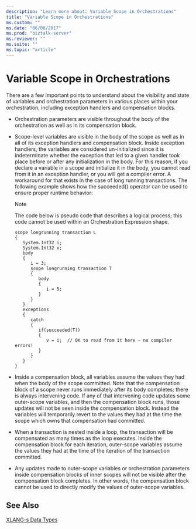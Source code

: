 ```yaml
---
description: "Learn more about: Variable Scope in Orchestrations"
title: "Variable Scope in Orchestrations"
ms.custom: ""
ms.date: "06/08/2017"
ms.prod: "biztalk-server"
ms.reviewer: ""
ms.suite: ""
ms.topic: "article"
---
```

# Variable Scope in Orchestrations
There are a few important points to understand about the visibility and state of variables and orchestration parameters in various places within your orchestration, including exception handlers and compensation blocks.  
  
-   Orchestration parameters are visible throughout the body of the orchestration as well as in its compensation block.  
  
-   Scope-level variables are visible in the body of the scope as well as in all of its exception handlers and compensation block. Inside exception handlers, the variables are considered un-initialized since it is indeterminate whether the exception that led to a given handler took place before or after any initialization in the body. For this reason, if you declare a variable in a scope and initialize it in the body, you cannot read from it in an exception handler, or you will get a compiler error. A workaround for that exists in the case of long running transactions. The following example shows how the succeeded() operator can be used to ensure proper runtime behavior:  
  
    > [!NOTE]
    >  The code below is pseudo code that describes a logical process; this code cannot be used within an Orchestration Expression shape.  
  
    ```  
    scope longrunning transaction L  
    {  
       System.Int32 i;  
       System.Int32 v;  
       body  
       {  
          i = 3;  
          scope longrunning transaction T  
          {  
             body  
             {  
                i = 5;  
             }  
          }  
       }  
       exceptions  
       {  
          catch  
          {  
             if(succeeded(T))  
             {  
                v = i;  // OK to read from it here — no compiler errors!  
             }  
          }  
       }  
    }  
    ```  
  
-   Inside a compensation block, all variables assume the values they had when the body of the scope committed. Note that the compensation block of a scope never runs immediately after its body completes; there is always intervening code. If any of that intervening code updates some outer-scope variables, and then the compensation block runs, those updates will not be seen inside the compensation block. Instead the variables will temporarily revert to the values they had at the time the scope which owns that compensation had committed.  
  
-   When a transaction is nested inside a loop, the transaction will be compensated as many times as the loop executes. Inside the compensation block for each iteration, outer-scope variables assume the values they had at the time of the iteration of the transaction committed.  
  
-   Any updates made to outer-scope variables or orchestration parameters inside compensation blocks of inner scopes will not be visible after the compensation block completes. In other words, the compensation block cannot be used to directly modify the values of outer-scope variables.  
  
## See Also  
 [XLANG-s Data Types](../core/xlang-s-data-types.md)
